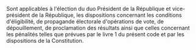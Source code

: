 Sont applicables à l'élection du duo Président de la République et vice-président de la République, les dispositions concernant les conditions d'éligibilité, de propagande électorale d'opérations de vote, de dépouillement, de proclamation des résultats ainsi que celles concernant les pénalités telles que prévues par le livre 1 du présent code et par les dispositions de la Constitution.